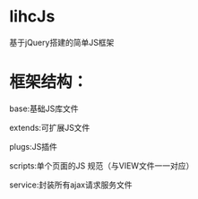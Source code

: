 # lihcJs

基于jQuery搭建的简单JS框架

# 框架结构：

  base:基础JS库文件
  
  extends:可扩展JS文件
  
  plugs:JS插件
  
  scripts:单个页面的JS 规范（与VIEW文件一一对应）
  
  service:封装所有ajax请求服务文件

